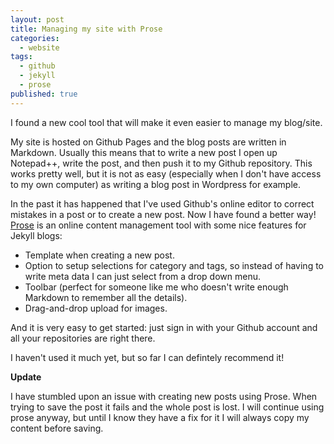 ```yaml
---
layout: post
title: Managing my site with Prose
categories: 
  - website
tags: 
  - github
  - jekyll
  - prose
published: true
---
```


I found a new cool tool that will make it even easier to manage my blog/site.

My site is hosted on Github Pages and the blog posts are written in Markdown. Usually this means that to write a new post I open up Notepad++, write the post, and then push it to my Github repository. This works pretty well, but it is not as easy (especially when I don't have access to my own computer) as writing a blog post in Wordpress for example.

In the past it has happened that I've used Github's online editor to correct mistakes in a post or to create a new post. Now I have found a better way! [Prose](http://prose.io) is an online content management tool with some nice features for Jekyll blogs:
- Template when creating a new post.
- Option to setup selections for category and tags, so instead of having to write meta data I can just select from a drop down menu.
- Toolbar (perfect for someone like me who doesn't write enough Markdown to remember all the details).
- Drag-and-drop upload for images.

And it is very easy to get started: just sign in with your Github account and all your repositories  are right there. 

I haven't used it much yet, but so far I can defintely recommend it!


**Update**

I have stumbled upon an issue with creating new posts using Prose. When trying to save the post it fails and the whole post is lost. I will continue using prose anyway, but until I know they have a fix for it I will always copy my content before saving. 